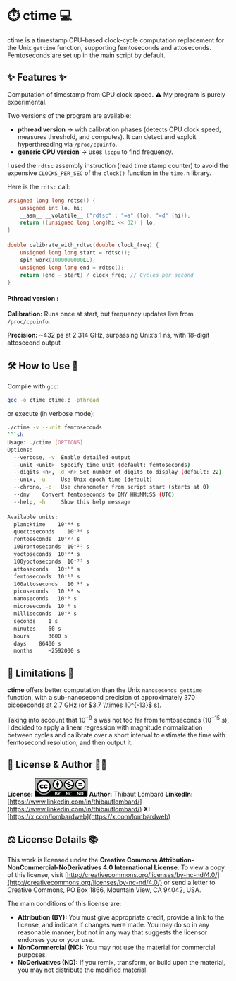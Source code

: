 # ⏱️ ctime 💻

ctime is a timestamp CPU-based clock-cycle computation replacement for the Unix `gettime` function, supporting femtoseconds and attoseconds.
Femtoseconds are set up in the main script by default.



## ✨ Features ✨

Computation of timestamp from CPU clock speed.
⚠️ My program is purely experimental.

Two versions of the program are available:

* **pthread version** → with calibration phases (detects CPU clock speed, measures threshold, and computes). It can detect and exploit hyperthreading via `/proc/cpuinfo`.
* **generic CPU version** → uses `lscpu` to find frequency.

I used the `rdtsc` assembly instruction (read time stamp counter) to avoid the expensive `CLOCKS_PER_SEC` of the `clock()` function in the `time.h` library.

Here is the `rdtsc` call:

```c
unsigned long long rdtsc() {
    unsigned int lo, hi;
    __asm__ __volatile__ ("rdtsc" : "=a" (lo), "=d" (hi));
    return ((unsigned long long)hi << 32) | lo;
}

double calibrate_with_rdtsc(double clock_freq) {
    unsigned long long start = rdtsc();
    spin_work(1000000000LL);
    unsigned long long end = rdtsc();
    return (end - start) / clock_freq; // Cycles per second
}
```

#### Pthread version :

**Calibration:** Runs once at start, but frequency updates live from `/proc/cpuinfo`.

**Precision:** \~432 ps at 2.314 GHz, surpassing Unix’s 1 ns, with 18-digit attosecond output



## 🛠️ How to Use 🚀

Compile with `gcc`:

```bash
gcc -o ctime ctime.c -pthread
```

or execute (in verbose mode):

```bash
./ctime -v --unit femtoseconds
```sh
Usage: ./ctime [OPTIONS]
Options:
  --verbose, -v  Enable detailed output
  --unit <unit>  Specify time unit (default: femtoseconds)
  --digits <n>, -d <n> Set number of digits to display (default: 22)
  --unix, -u     Use Unix epoch time (default)
  --chrono, -c   Use chronometer from script start (starts at 0)
  --dmy    Convert femtoseconds to DMY HH:MM:SS (UTC)
  --help, -h     Show this help message

Available units:
  plancktime    10⁻⁴⁴ s
  quectoseconds    10⁻³⁰ s
  rontoseconds  10⁻²⁷ s
  100rontoseconds  10⁻²⁵ s
  yoctoseconds  10⁻²⁴ s
  100yoctoseconds  10⁻²² s
  attoseconds   10⁻¹⁸ s
  femtoseconds  10⁻¹⁵ s
  100attoseconds   10⁻¹⁶ s
  picoseconds   10⁻¹² s
  nanoseconds   10⁻⁹ s
  microseconds  10⁻⁶ s
  milliseconds  10⁻³ s
  seconds    1 s
  minutes    60 s
  hours      3600 s
  days    86400 s
  months     ~2592000 s
```



## 🛑 Limitations 🚧

**ctime** offers better computation than the Unix `nanoseconds gettime` function, with a sub-nanosecond precision of approximately 370 picoseconds at 2.7 GHz (or $3.7 \\times 10^{-13}$ s).

Taking into account that $10^{-9}$ s was not too far from femtoseconds ($10^{-15}$ s), I decided to apply a linear regression with magnitude normalization between cycles and calibrate over a short interval to estimate the time with femtosecond resolution, and then output it.



## 📜 License & Author 🧑‍💻

**License:** ![CC BY-NC-ND license logo](CC_BY-NC-ND.png)
**Author:** Thibaut Lombard
**LinkedIn:** [https://www.linkedin.com/in/thibautlombard/](https://www.linkedin.com/in/thibautlombard/)
**X:** [https://x.com/lombardweb](https://x.com/lombardweb)



## ⚖️ License Details 📚

This work is licensed under the **Creative Commons Attribution-NonCommercial-NoDerivatives 4.0 International License**. To view a copy of this license, visit [http://creativecommons.org/licenses/by-nc-nd/4.0/](http://creativecommons.org/licenses/by-nc-nd/4.0/) or send a letter to Creative Commons, PO Box 1866, Mountain View, CA 94042, USA.

The main conditions of this license are:

* **Attribution (BY):** You must give appropriate credit, provide a link to the license, and indicate if changes were made. You may do so in any reasonable manner, but not in any way that suggests the licensor endorses you or your use.
* **NonCommercial (NC):** You may not use the material for commercial purposes.
* **NoDerivatives (ND):** If you remix, transform, or build upon the material, you may not distribute the modified material.
